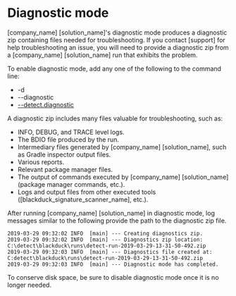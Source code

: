 # Diagnostic mode

[company_name] [solution_name]'s diagnostic mode produces a diagnostic zip containing files needed for troubleshooting. 
If you contact [support] for help troubleshooting an issue, you will need to
provide a diagnostic zip from a [company_name] [solution_name] run that exhibits the problem.

To enable diagnostic mode, add any one of the following to the command line:

* -d
* --diagnostic
* [--detect.diagnostic](../properties/configuration/debug.md#diagnostic-mode)

A diagnostic zip includes many files valuable for troubleshooting, such as:

* INFO, DEBUG, and TRACE level logs.
* The BDIO file produced by the run.
* Intermediary files generated by [company_name] [solution_name], such as Gradle inspector output files.
* Various reports.
* Relevant package manager files.
* The output of commands executed by [company_name] [solution_name] (package manager commands, etc.).
* Logs and output files from other executed tools ([blackduck_signature_scanner_name], etc.).

After running [company_name] [solution_name] in diagnostic mode, log messages similar to the following provide the path to the diagnostic zip file.

```
2019-03-29 09:32:02 INFO  [main] --- Creating diagnostics zip.
2019-03-29 09:32:02 INFO  [main] --- Diagnostics zip location: C:\detect\blackduck\runs\detect-run-2019-03-29-13-31-50-492.zip
2019-03-29 09:32:03 INFO  [main] --- Diagnostics file created at: C:detect\blackduck\runs\detect-run-2019-03-29-13-31-50-492.zip
2019-03-29 09:32:03 INFO  [main] --- Diagnostic mode has completed.
```

To conserve disk space, be sure to disable diagnostic mode once it is no longer needed.
